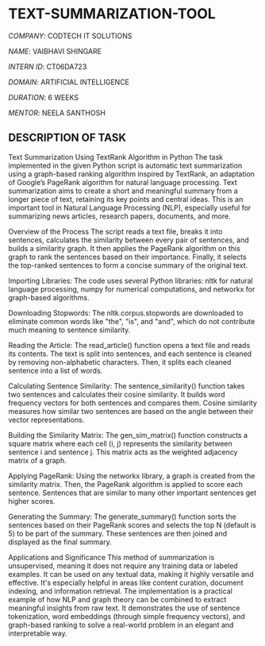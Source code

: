 # TEXT-SUMMARIZATION-TOOL

*COMPANY*: CODTECH IT SOLUTIONS

*NAME*: VAIBHAVI SHINGARE

*INTERN ID*: CT06DA723

*DOMAIN*: ARTIFICIAL INTELLIGENCE

*DURATION*: 6 WEEKS

*MENTOR*: NEELA SANTHOSH

## DESCRIPTION OF TASK
Text Summarization Using TextRank Algorithm in Python
The task implemented in the given Python script is automatic text summarization using a graph-based ranking algorithm inspired by TextRank, an adaptation of Google’s PageRank algorithm for natural language processing. Text summarization aims to create a short and meaningful summary from a longer piece of text, retaining its key points and central ideas. This is an important tool in Natural Language Processing (NLP), especially useful for summarizing news articles, research papers, documents, and more.

Overview of the Process
The script reads a text file, breaks it into sentences, calculates the similarity between every pair of sentences, and builds a similarity graph. It then applies the PageRank algorithm on this graph to rank the sentences based on their importance. Finally, it selects the top-ranked sentences to form a concise summary of the original text.

Importing Libraries:
The code uses several Python libraries: nltk for natural language processing, numpy for numerical computations, and networkx for graph-based algorithms.

Downloading Stopwords:
The nltk.corpus.stopwords are downloaded to eliminate common words like "the", "is", and "and", which do not contribute much meaning to sentence similarity.

Reading the Article:
The read_article() function opens a text file and reads its contents. The text is split into sentences, and each sentence is cleaned by removing non-alphabetic characters. Then, it splits each cleaned sentence into a list of words.

Calculating Sentence Similarity:
The sentence_similarity() function takes two sentences and calculates their cosine similarity. It builds word frequency vectors for both sentences and compares them. Cosine similarity measures how similar two sentences are based on the angle between their vector representations.

Building the Similarity Matrix:
The gen_sim_matrix() function constructs a square matrix where each cell (i, j) represents the similarity between sentence i and sentence j. This matrix acts as the weighted adjacency matrix of a graph.

Applying PageRank:
Using the networkx library, a graph is created from the similarity matrix. Then, the PageRank algorithm is applied to score each sentence. Sentences that are similar to many other important sentences get higher scores.

Generating the Summary:
The generate_summary() function sorts the sentences based on their PageRank scores and selects the top N (default is 5) to be part of the summary. These sentences are then joined and displayed as the final summary.

Applications and Significance
This method of summarization is unsupervised, meaning it does not require any training data or labeled examples. It can be used on any textual data, making it highly versatile and effective. It's especially helpful in areas like content curation, document indexing, and information retrieval. The implementation is a practical example of how NLP and graph theory can be combined to extract meaningful insights from raw text. It demonstrates the use of sentence tokenization, word embeddings (through simple frequency vectors), and graph-based ranking to solve a real-world problem in an elegant and interpretable way.

